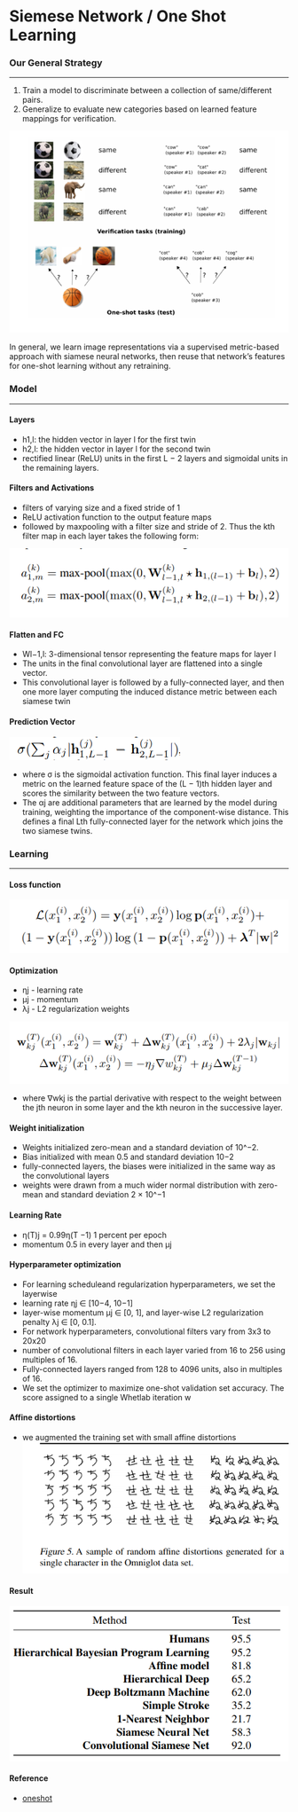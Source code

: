 Siemese Network / One Shot Learning
===

### Our General Strategy
---

1) Train a model to discriminate
between a collection of same/different pairs.
2) Generalize to
evaluate new categories based on learned feature mappings for
verification.

![Our Strategy](../assets/siemese-network-fig-1-our-strategy.png)


In general, we learn image representations via a supervised
metric-based approach with siamese neural networks, then
reuse that network’s features for one-shot learning without
any retraining.

### Model
---

#### Layers
- h1,l: the hidden vector in layer l for the first twin
- h2,l:  the hidden vector in layer l for the second twin
- rectified linear (ReLU) units in the first L − 2 layers and
sigmoidal units in the remaining layers.


#### Filters and Activations
- filters of varying
size and a fixed stride of 1
- ReLU activation function
to the output feature maps
-  followed by maxpooling
with a filter size and stride of 2. Thus the kth filter
map in each layer takes the following form:

![Network Formula](../assets/siemese-network-fig-2-network-formula.png)

#### Flatten and FC
- Wl−1,l: 3-dimensional tensor representing the
feature maps for layer l
- The units in the final convolutional layer are flattened into
a single vector.
- This convolutional layer is followed by
a fully-connected layer, and then one more layer computing
the induced distance metric between each siamese
twin

#### Prediction Vector

![Prediction Vector](../assets/siemese-network-fig-3-prediction-vector.png)


- where σ is the sigmoidal
activation function. This final layer induces a metric on
the learned feature space of the (L − 1)th hidden layer
and scores the similarity between the two feature vectors.
- The αj are additional parameters that are learned
by the model during training, weighting the importance
of the component-wise distance. This defines a final Lth
fully-connected layer for the network which joins the two
siamese twins.

### Learning
---

#### Loss function
![Loss Function](../assets/siemese-network-fig-5-loss-function.png)

#### Optimization
- ηj - learning rate
- µj - momentum
- λj - L2 regularization weights

![Optimization](../assets/siemese-network-fig-6-optimization.png)

- where ∇wkj is the partial derivative with respect to the
weight between the jth neuron in some layer and the kth
neuron in the successive layer.

#### Weight initialization
- Weights initialized zero-mean and a standard deviation of 10^−2.
- Bias initialized with mean 0.5 and standard deviation 10−2
- fully-connected layers, the biases were initialized in the same way as the convolutional layers
- weights were drawn from a much wider normal distribution with zero-mean and standard
deviation 2 × 10^−1

#### Learning Rate
- η(T)j = 0.99η(T −1)  1 percent per epoch
- momentum 0.5 in every layer and then  µj

#### Hyperparameter optimization
- For learning scheduleand regularization hyperparameters, we set the layerwise
- learning rate ηj ∈ [10−4, 10−1]
- layer-wise momentum µj ∈ [0, 1], and layer-wise L2 regularization penalty
λj ∈ [0, 0.1]. 
- For network hyperparameters, convolutional filters vary from 3x3 to 20x20
- number of convolutional filters in each layer varied from
16 to 256 using multiples of 16. 
- Fully-connected layers ranged from 128 to 4096 units, also in multiples of 16. 
- We set the optimizer to maximize one-shot validation set accuracy.
The score assigned to a single Whetlab iteration w

#### Affine distortions
- we augmented the training set with small affine distortions
![distortions](../assets/siemese-network-fig-7-random-affine-distortions.png)

#### Result
![Result](../assets/siemese-network-fig-8-result.png)

#### Reference
- [oneshot](https://www.cs.cmu.edu/~rsalakhu/papers/oneshot1.pdf)
